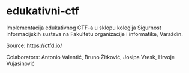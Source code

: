 # edukativni-ctf
Implementacija edukativnog CTF-a u sklopu kolegija Sigurnost informacijskih sustava na Fakultetu organizacije i informatike, Varaždin.

Source: https://ctfd.io/

Colaborators: Antonio Valentić, Bruno Žitković, Josipa Vresk, Hrvoje Vujasinović
